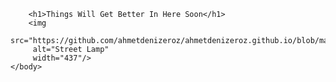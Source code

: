 <!DOCTYPE html>
<html>
    <head>
        <meta charset="uft-8">
        <title>Ahmet Deniz Eroz</title>
    </head>
    <body>
      
        <h1>Things Will Get Better In Here Soon</h1>
        <img 
         src="https://github.com/ahmetdenizeroz/ahmetdenizeroz.github.io/blob/main/sokak%20lambas%C4%B1%20deneme%202.png" 
         alt="Street Lamp" 
         width="437"/>
    </body>
</html>
